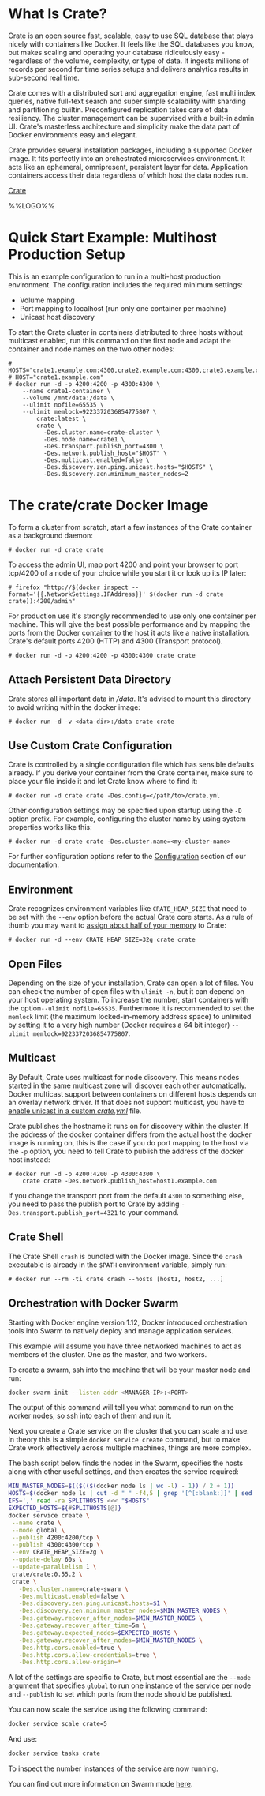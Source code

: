# What Is Crate?

Crate is an open source fast, scalable, easy to use SQL database that plays nicely with containers like Docker. It feels like the SQL databases you know, but makes scaling and operating your database ridiculously easy - regardless of the volume, complexity, or type of data. It ingests millions of records per second for time series setups and delivers analytics results in sub-second real time.

Crate comes with a distributed sort and aggregation engine, fast multi index queries, native full-text search and super simple scalability with sharding and partitioning builtin. Preconfigured replication takes care of data resiliency. The cluster management can be supervised with a built-in admin UI. Crate's masterless architecture and simplicity make the data part of Docker environments easy and elegant.

Crate provides several installation packages, including a supported Docker image. It fits perfectly into an orchestrated microservices environment. It acts like an ephemeral, omnipresent, persistent layer for data. Application containers access their data regardless of which host the data nodes run.

[Crate](https://crate.io/)

%%LOGO%%

# Quick Start Example: Multihost Production Setup

This is an example configuration to run in a multi-host production environment. The configuration includes the required minimum settings:

- Volume mapping
- Port mapping to localhost (run only one container per machine)
- Unicast host discovery

To start the Crate cluster in containers distributed to three hosts without multicast enabled, run this command on the first node and adapt the container and node names on the two other nodes:

```console
# HOSTS="crate1.example.com:4300,crate2.example.com:4300,crate3.example.com:4300"
# HOST="crate1.example.com"
# docker run -d -p 4200:4200 -p 4300:4300 \
    --name crate1-container \
    --volume /mnt/data:/data \
    --ulimit nofile=65535 \
    --ulimit memlock=9223372036854775807 \
        crate:latest \
        crate \
          -Des.cluster.name=crate-cluster \
          -Des.node.name=crate1 \
          -Des.transport.publish_port=4300 \
          -Des.network.publish_host="$HOST" \
          -Des.multicast.enabled=false \
          -Des.discovery.zen.ping.unicast.hosts="$HOSTS" \
          -Des.discovery.zen.minimum_master_nodes=2
```

# The crate/crate Docker Image

To form a cluster from scratch, start a few instances of the Crate container as a background daemon:

```console
# docker run -d crate crate
```

To access the admin UI, map port 4200 and point your browser to port tcp/4200 of a node of your choice while you start it or look up its IP later:

```console
# firefox "http://$(docker inspect --format='{{.NetworkSettings.IPAddress}}' $(docker run -d crate crate)):4200/admin"
```

For production use it's strongly recommended to use only one container per machine. This will give the best possible performance and by mapping the ports from the Docker container to the host it acts like a native installation. Crate's default ports 4200 (HTTP) and 4300 (Transport protocol).

```console
# docker run -d -p 4200:4200 -p 4300:4300 crate crate
```

## Attach Persistent Data Directory

Crate stores all important data in _/data_. It's advised to mount this directory to avoid writing within the docker image:

```console
# docker run -d -v <data-dir>:/data crate crate
```

## Use Custom Crate Configuration

Crate is controlled by a single configuration file which has sensible defaults already. If you derive your container from the Crate container, make sure to place your file inside it and let Crate know where to find it:

```console
# docker run -d crate crate -Des.config=</path/to>/crate.yml
```

Other configuration settings may be specified upon startup using the `-D` option prefix. For example, configuring the cluster name by using system properties works like this:

```console
# docker run -d crate crate -Des.cluster.name=<my-cluster-name>
```

For further configuration options refer to the [Configuration](https://crate.io/docs/stable/configuration.html) section of our documentation.

## Environment

Crate recognizes environment variables like `CRATE_HEAP_SIZE` that need to be set with the `--env` option before the actual Crate core starts. As a rule of thumb you may want to [assign about half of your memory](https://crate.io/docs/reference/en/latest/configuration.html#crate-heap-size) to Crate:

```console
# docker run -d --env CRATE_HEAP_SIZE=32g crate crate
```

## Open Files

Depending on the size of your installation, Crate can open a lot of files. You can check the number of open files with `ulimit -n`, but it can depend on your host operating system. To increase the number, start containers with the option`--ulimit nofile=65535`. Furthermore it is recommended to set the `memlock` limit (the maximum locked-in-memory address space) to unlimited by setting it to a very high number (Docker requires a 64 bit integer) `--ulimit memlock=9223372036854775807`.

## Multicast

By Default, Crate uses multicast for node discovery. This means nodes started in the same multicast zone will discover each other automatically. Docker multicast support between containers on different hosts depends on an overlay network driver. If that does not support multicast, you have to [enable unicast in a custom _crate.yml_](https://crate.io/docs/reference/best_practice/multi_node_setup.html) file.

Crate publishes the hostname it runs on for discovery within the cluster. If the address of the docker container differs from the actual host the docker image is running on, this is the case if you do port mapping to the host via the `-p` option, you need to tell Crate to publish the address of the docker host instead:

```console
# docker run -d -p 4200:4200 -p 4300:4300 \
    crate crate -Des.network.publish_host=host1.example.com
```

If you change the transport port from the default `4300` to something else, you need to pass the publish port to Crate by adding `-Des.transport.publish_port=4321` to your command.

## Crate Shell

The Crate Shell `crash` is bundled with the Docker image. Since the `crash` executable is already in the `$PATH` environment variable, simply run:

```console
# docker run --rm -ti crate crash --hosts [host1, host2, ...]
```

## Orchestration with Docker Swarm

Starting with Docker engine version 1.12, Docker introduced orchestration tools into Swarm to natively deploy and manage application services.

This example will assume you have three networked machines to act as members of the cluster. One as the master, and two workers.

To create a swarm, ssh into the machine that will be your master node and run:

```bash
docker swarm init --listen-addr <MANAGER-IP>:<PORT>
```

The output of this command will tell you what command to run on the worker nodes, so ssh into each of them and run it.

Next you create a Crate service on the cluster that you can scale and use. In theory this is a simple `docker service create` command, but to make Crate work effectively across multiple machines, things are more complex.

The bash script below finds the nodes in the Swarm, specifies the hosts along with other useful settings, and then creates the service required:

```bash
MIN_MASTER_NODES=$(($(($(docker node ls | wc -l) - 1)) / 2 + 1))
HOSTS=$(docker node ls | cut -d " " -f4,5 | grep '[^[:blank:]]' | sed ':a;N;$!ba;s/\n/:4300,/g' | tr -d ' '):4300
IFS=',' read -ra SPLITHOSTS <<< "$HOSTS"
EXPECTED_HOSTS=${#SPLITHOSTS[@]}
docker service create \
 --name crate \
 --mode global \
 --publish 4200:4200/tcp \
 --publish 4300:4300/tcp \
 --env CRATE_HEAP_SIZE=2g \
 --update-delay 60s \
 --update-parallelism 1 \
 crate/crate:0.55.2 \
 crate \
   -Des.cluster.name=crate-swarm \
   -Des.multicast.enabled=false \
   -Des.discovery.zen.ping.unicast.hosts=$1 \
   -Des.discovery.zen.minimum_master_nodes=$MIN_MASTER_NODES \
   -Des.gateway.recover_after_nodes=$MIN_MASTER_NODES \
   -Des.gateway.recover_after_time=5m \
   -Des.gateway.expected_nodes=$EXPECTED_HOSTS \
   -Des.gateway.recover_after_nodes=$MIN_MASTER_NODES \
   -Des.http.cors.enabled=true \
   -Des.http.cors.allow-credentials=true \
   -Des.http.cors.allow-origin=*
```

A lot of the settings are specific to Crate, but most essential are the `--mode` argument that specifies `global` to run one instance of the service per node and `--publish` to set which ports from the node should be published.

You can now scale the service using the following command:

```bash
docker service scale crate=5
```

And use:

```bash
docker service tasks crate
```

To inspect the number instances of the service are now running.

You can find out more information on Swarm mode [here](https://docs.docker.com/engine/swarm/).
